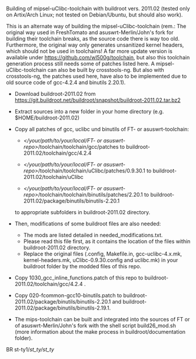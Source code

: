 Building of mipsel-uClibc-toolchain with buildroot vers. 2011.02 (tested only on Artix/Arch Linux; not tested on Debian/Ubuntu, but should also work).

This is an alternate way of building the mipsel-uClibc-toolchain (rem.: The original way used in FreshTomato and asuswrt-Merlin/John's fork for building their toolchain breaks, as the source code there is way too old. Furthermore, the original way only generates unsanitized kernel headers, which should not be used in toolchains! A far more update version is available under https://github.com/wl500g/toolchain, but also this toolchain generation process still needs some of  patches listed here. A mipsel-uClibc-toolchain can also be built by crosstools-ng. But also with crosstools-ng, the patches used here, have also to be implemented due to old source code of gcc-4.2.4 and binutils 2.20.1).

- Download buildroot-2011.02 from https://git.buildroot.net/buildroot/snapshot/buildroot-2011.02.tar.bz2
- Extract sources into a new folder in your home directory (e.g. $HOME/buildroot-2011.02)
- Copy all patches of gcc, uclibc und binutils of FT- or asuswrt-toolchain:

   - *</your/path/to/your/local/FT- or asuswrt-repo>*/toolchain/toolchain/gcc/patches to buildroot-2011.02/toolchain/gcc/4.2.4
	
   - *</your/path/to/your/local/FT- or asuswrt-repo>*/toolchain/toolchain/uClibc/patches/0.9.30.1 to buildroot-2011.02/toolchain/uClibc
	
   - *</your/path/to/your/local/FT- or asuswrt-repo>*/toolchain/toolchain/binutils/patches/2.20.1 to buildroot-2011.02/package/binutils/binutils-2.20.1
   
   to appropriate subfolders in buildroot-2011.02 directory.
- Then, modifications of some buildroot files are also needed: 
  - The mods are listed detailed in needed_modifications.txt. 
  - Please read this file first, as it contains the location of the files within buildroot-2011.02 directory. 
  - Replace the original files (.config, Makefile.in, gcc-uclibc-4.x.mk, kernel-headers.mk, uClibc-0.9.30.config and uclibc.mk) in your buildroot folder by the modded files of this repo. 
- Copy 1030_gcc_inline_functions.patch of this repo to buildroot-2011.02/toolchain/gcc/4.2.4 .
- Copy 020-fcommon-gcc10-binutils.patch to buildroot-2011.02/package/binutils/binutils-2.20.1 and buildroot-2011.02/package/binutils/binutils-2.19.1.
- The mips-toolchain can be built and integrated into the sources of FT or of asuswrt-Merlin/John's fork with the shell script build26_mod.sh (more information about the make process in buildroot/documentation folder).

BR st-ty1\/_st_ty\/st_ty_
